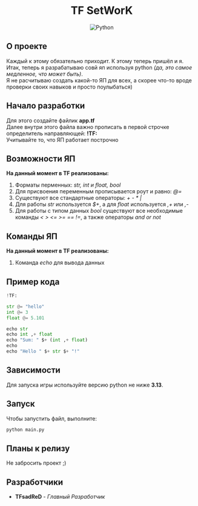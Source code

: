 <div align="center">
<h1>TF SetWorK</h1>

![Python](https://img.shields.io/badge/Python-3.13+-blue)
</div>

## О проекте
Каждый к этому обязательно приходит. К этому теперь пришёл и я.<br>
Итак, теперь я разрабатываю совй яп используя python *(да, это самое медленное, что может быть)*.<br>
Я не расчитываю создать какой-то ЯП для всех, а скорее что-то вроде проверки своих навыков и просто поулыбаться)

## Начало разработки
Для этого создайте файлик **app.tf**<br>
Далее внутри этого файла важно прописать в первой строчке определитель направляющей: **!TF:**<br>
Учитывайте то, что ЯП работает построчно

## Возможности ЯП
**На данный момент в TF реализованы:**<br>
1. Форматы перменных: *str, int и float, bool*
2. Для присвоения переменным прописывается роут и равно: *@=*
3. Существуют все стандартные операторы: *+ - * |*
4. Для работы *str* используется *$+*, а для *float* используется *,+* или *,-*
5. Для работы с типом данных *bool* существуют все необходимые команды *< > <= >= == !=*, а также операторы *and or not*

## Команды ЯП
**На данный момент в TF реализованы:**<br>
1. Команда *echo* для вывода данных

## Пример кода
```python
!TF:

str @= "hello"
int @= 3
float @= 5.101

echo str
echo int ,+ float
echo "Sum: " $+ (int ,+ float)
echo
echo "Hello " $+ str $+ "!"
```

## Зависимости
Для запуска игры используйте версию python не ниже **3.13**.

## Запуск
Чтобы запустить файл, выполните:
```sh
python main.py
```

## Планы к релизу
Не забросить проект ;)

## Разработчики
* **TFsadReD** - *Главный Разработчик*
